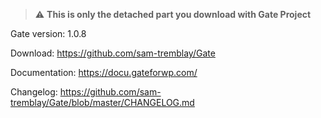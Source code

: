 > :warning: **This is only the detached part you download with Gate Project**

Gate version: 1.0.8

Download: https://github.com/sam-tremblay/Gate

Documentation: https://docu.gateforwp.com/

Changelog: https://github.com/sam-tremblay/Gate/blob/master/CHANGELOG.md